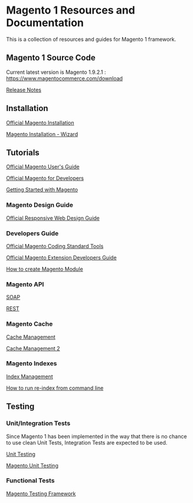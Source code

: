 # Magento 1 Resources and Documentation

This is a collection of resources and guides for Magento 1 framework.

## Magento 1 Source Code

Current latest version is Magento 1.9.2.1 : https://www.magentocommerce.com/download

[Release Notes](http://merch.docs.magento.com/ce/user_guide/Magento_Community_Edition_User_Guide.html#magento/release-notes-ce-1.9.2.1.html)

## Installation

[Official Magento Installation](http://devdocs.magento.com/guides/m1x/install/installing_install.html)

[Magento Installation - Wizard](https://www.siteground.com/tutorials/magento/magento_installation.htm)

## Tutorials

[Official Magento User's Guide](http://merch.docs.magento.com/ce/user_guide/Magento_Community_Edition_User_Guide.html#section-getting-started.html%3FTocPath%3DGetting%2520Started%7C_____0)

[Official Magento for Developers](http://devdocs.magento.com/guides/m1x/magefordev/mage-for-dev-1.html)

[Getting Started with Magento](http://code.tutsplus.com/tutorials/getting-started-with-magento-ecommerce--net-4223)

### Magento Design Guide

[Official Responsive Web Design Guide](http://devdocs.magento.com/guides/m1x/ce19-ee114/RWD_dev-guide.html)

### Developers Guide

[Official Magento Coding Standard Tools](https://github.com/magento-ecg/coding-standard)

[Official Magento Extension Developers Guide](http://info2.magento.com/rs/magentoenterprise/images/magento-extension-developers-guide-v1.0.pdf)

[How to create Magento Module](http://www.smashingmagazine.com/2012/03/basics-creating-magento-module/)

### Magento API

[SOAP](http://devdocs.magento.com/guides/m1x/api/soap-api-index.html)

[REST](http://devdocs.magento.com/guides/m1x/api/rest-api-index.html)

### Magento Cache

[Cache Management](http://support.shopgo.me/hc/en-us/articles/202194951-Cache-Management-in-Magento)

[Cache Management 2](http://www.rockettheme.com/docs/magento/basic/cache.md)

### Magento Indexes

[Index Management](http://merch.docs.magento.com/ce/user_guide-Jan-29/content/system-operations/index-management.html)

[How to run re-index from command line](https://www.branded3.com/blog/re-indexing-magento-command-line/)

## Testing

### Unit/Integration Tests
Since Magento 1 has been implemented in the way that there is no chance to use clean Unit Tests, Integration Tests are expected to be used. 

[Unit Testing](http://www.atwix.com/magento/php-unit-testing/)

[Magento Unit Testing](http://gielberkers.com/unit-testing-magento-with-phpunit/)

### Functional Tests

[Magento Testing Framework](https://github.com/magento/mtf)
